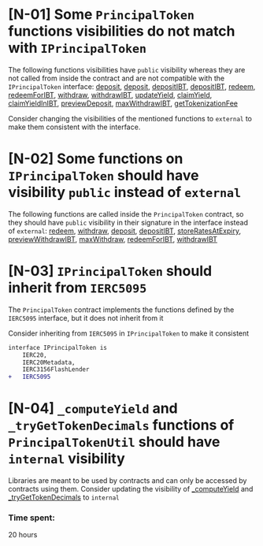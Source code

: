 # [N-01] Some `PrincipalToken` functions visibilities do not match with `IPrincipalToken`
The following functions visibilities have `public` visibility whereas they are not called from inside the contract and are not compatible with the `IPrincipalToken` interface: [deposit](https://github.com/code-423n4/2024-02-spectra/blob/383202d0b84985122fe1ba53cfbbb68f18ba3986/src/tokens/PrincipalToken.sol#L171), [deposit](https://github.com/code-423n4/2024-02-spectra/blob/383202d0b84985122fe1ba53cfbbb68f18ba3986/src/tokens/PrincipalToken.sol#L193), [depositIBT](https://github.com/code-423n4/2024-02-spectra/blob/383202d0b84985122fe1ba53cfbbb68f18ba3986/src/tokens/PrincipalToken.sol#L201), [depositIBT](https://github.com/code-423n4/2024-02-spectra/blob/383202d0b84985122fe1ba53cfbbb68f18ba3986/src/tokens/PrincipalToken.sol#L221), [redeem](https://github.com/code-423n4/2024-02-spectra/blob/383202d0b84985122fe1ba53cfbbb68f18ba3986/src/tokens/PrincipalToken.sol#L245), [redeemForIBT](https://github.com/code-423n4/2024-02-spectra/blob/383202d0b84985122fe1ba53cfbbb68f18ba3986/src/tokens/PrincipalToken.sol#L270), [withdraw](https://github.com/code-423n4/2024-02-spectra/blob/383202d0b84985122fe1ba53cfbbb68f18ba3986/src/tokens/PrincipalToken.sol#L295), [withdrawIBT](https://github.com/code-423n4/2024-02-spectra/blob/383202d0b84985122fe1ba53cfbbb68f18ba3986/src/tokens/PrincipalToken.sol#L321), [updateYield](https://github.com/code-423n4/2024-02-spectra/blob/383202d0b84985122fe1ba53cfbbb68f18ba3986/src/tokens/PrincipalToken.sol#L340), [claimYield](https://github.com/code-423n4/2024-02-spectra/blob/383202d0b84985122fe1ba53cfbbb68f18ba3986/src/tokens/PrincipalToken.sol#L369), [claimYieldInIBT](https://github.com/code-423n4/2024-02-spectra/blob/383202d0b84985122fe1ba53cfbbb68f18ba3986/src/tokens/PrincipalToken.sol#L377), [previewDeposit](https://github.com/code-423n4/2024-02-spectra/blob/383202d0b84985122fe1ba53cfbbb68f18ba3986/src/tokens/PrincipalToken.sol#L430C14-L430C28), [maxWithdrawIBT](https://github.com/code-423n4/2024-02-spectra/blob/383202d0b84985122fe1ba53cfbbb68f18ba3986/src/tokens/PrincipalToken.sol#L466), [getTokenizationFee](https://github.com/code-423n4/2024-02-spectra/blob/383202d0b84985122fe1ba53cfbbb68f18ba3986/src/tokens/PrincipalToken.sol#L602C14-L602C32)

Consider changing the visibilities of the mentioned functions to `external` to make them consistent with the interface.

# [N-02] Some functions on `IPrincipalToken` should have visibility `public` instead of `external`
The following functions are called inside the `PrincipalToken` contract, so they should have `public` visibility in their signature in the interface instead of `external`: [redeem](https://github.com/code-423n4/2024-02-spectra/blob/383202d0b84985122fe1ba53cfbbb68f18ba3986/src/interfaces/IPrincipalToken.sol#L125), [withdraw](https://github.com/code-423n4/2024-02-spectra/blob/383202d0b84985122fe1ba53cfbbb68f18ba3986/src/interfaces/IPrincipalToken.sol#L180), [deposit](https://github.com/code-423n4/2024-02-spectra/blob/383202d0b84985122fe1ba53cfbbb68f18ba3986/src/interfaces/IPrincipalToken.sol#L64), [depositIBT](https://github.com/code-423n4/2024-02-spectra/blob/383202d0b84985122fe1ba53cfbbb68f18ba3986/src/interfaces/IPrincipalToken.sol#L100), [storeRatesAtExpiry](https://github.com/code-423n4/2024-02-spectra/blob/383202d0b84985122fe1ba53cfbbb68f18ba3986/src/interfaces/IPrincipalToken.sol#L275), [previewWithdrawIBT](https://github.com/code-423n4/2024-02-spectra/blob/383202d0b84985122fe1ba53cfbbb68f18ba3986/src/interfaces/IPrincipalToken.sol#L319), [maxWithdraw](https://github.com/code-423n4/2024-02-spectra/blob/383202d0b84985122fe1ba53cfbbb68f18ba3986/src/interfaces/IPrincipalToken.sol#L327), [redeemForIBT](https://github.com/code-423n4/2024-02-spectra/blob/383202d0b84985122fe1ba53cfbbb68f18ba3986/src/interfaces/IPrincipalToken.sol#L155), [withdrawIBT](https://github.com/code-423n4/2024-02-spectra/blob/383202d0b84985122fe1ba53cfbbb68f18ba3986/src/interfaces/IPrincipalToken.sol#L212)


# [N-03] `IPrincipalToken` should inherit from `IERC5095`
The `PrincipalToken` contract implements the functions defined by the `IERC5095` interface, but it does not inherit from it

Consider inheriting from `IERC5095` in `IPrincipalToken` to make it consistent
```diff
interface IPrincipalToken is 
    IERC20, 
    IERC20Metadata, 
    IERC3156FlashLender 
+   IERC5095 
```

# [N-04] `_computeYield` and `_tryGetTokenDecimals` functions of `PrincipalTokenUtil` should have `internal` visibility
Libraries are meant to be used by contracts and can only be accessed by contracts using them. Consider updating the visibility of [_computeYield](https://github.com/code-423n4/2024-02-spectra/blob/383202d0b84985122fe1ba53cfbbb68f18ba3986/src/libraries/PrincipalTokenUtil.sol#L63) and [_tryGetTokenDecimals](https://github.com/code-423n4/2024-02-spectra/blob/383202d0b84985122fe1ba53cfbbb68f18ba3986/src/libraries/PrincipalTokenUtil.sol#L137C14-L137C34) to `internal`

### Time spent:
20 hours